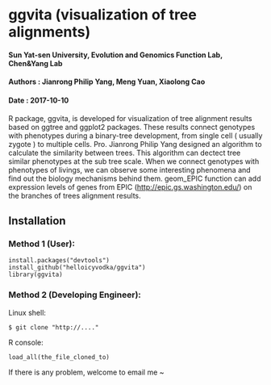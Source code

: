 
# ggvita (visualization of tree alignments)

#### Sun Yat-sen University, Evolution and Genomics Function Lab, Chen&Yang Lab
#### Authors : Jianrong Philip Yang, Meng Yuan, Xiaolong Cao
#### Date : 2017-10-10


R package, ggvita, is developed for visualization of tree alignment results based on ggtree and ggplot2 packages. These results connect genotypes with phenotypes during a binary-tree development, from single cell ( usually zygote ) to multiple cells. Pro. Jianrong Philip Yang designed an algorithm to calculate the similarity between trees. This algorithm can dectect tree similar phenotypes at the sub tree scale. When we connect genotypes with phenotypes of livings, we can observe some interesting phenomena and find out the biology mechanisms behind them. geom_EPIC function can add expression levels of genes from EPIC (http://epic.gs.washington.edu/) on the branches of trees alignment results.


## Installation


### Method 1 (User):

```
install.packages("devtools")  
install_github("helloicyvodka/ggvita")  
library(ggvita)  
```

### Method 2 (Developing Engineer):

Linux shell:
```
$ git clone "http://...."  
```
R console:
```
load_all(the_file_cloned_to)  
```



If there is any problem, welcome to email me ~   
